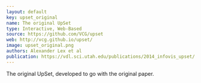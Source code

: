 ```yaml
---
layout: default
key: upset_original
name: The original UpSet
type: Interactive, Web-Based
source: https://github.com/VCG/upset
web: http://vcg.github.io/upset/
image: upset_original.png
authors: Alexander Lex et al
publication: https://vdl.sci.utah.edu/publications/2014_infovis_upset/ 
---
```

The original UpSet, developed to go with the original paper. 
